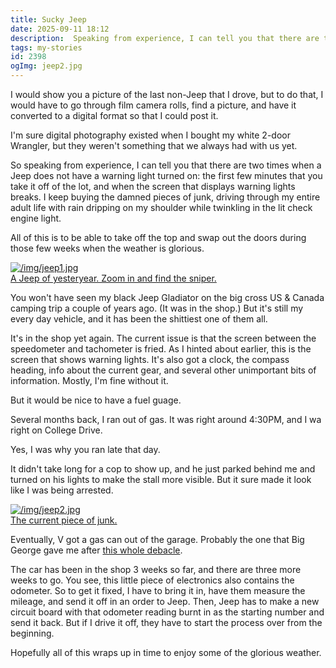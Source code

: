 ```yaml
---
title: Sucky Jeep
date: 2025-09-11 18:12
description:  Speaking from experience, I can tell you that there are two times when a Jeep does not have a warning light turned on: the first few minutes that you take it off of the lot, and when the screen that displays warning lights breaks.
tags: my-stories
id: 2398
ogImg: jeep2.jpg
---
```


I would show you a picture of the last non-Jeep that I drove, but to do that, I would have to go through film camera rolls, find a picture, and have it converted to a digital format so that I could post it.

I'm sure digital photography existed when I bought my white 2-door Wrangler, but they weren't something that we always had with us yet.

So speaking from experience, I can tell you that there are two times when a Jeep does not have a warning light turned on: the first few minutes that you take it off of the lot, and when the screen that displays warning lights breaks. I keep buying the damned pieces of junk, driving through my entire adult life with rain dripping on my shoulder while twinkling in the lit check engine light.

All of this is to be able to take off the top and swap out the doors during those few weeks when the weather is glorious.

<a class="lightview alignright" href="/img/jeep1.jpg" data-lightview-caption="A Jeep of yesteryear.  Zoom in and find the sniper." data-lightview-group="group1" ><img src="/img/jeep1.jpg" alt="/img/jeep1.jpg"><br><span class="caption">A Jeep of yesteryear.  Zoom in and find the sniper.</span></a>

You won't have seen my black Jeep Gladiator on the big cross US & Canada camping trip a couple of years ago. (It was in the shop.) But it's still my every day vehicle, and it has been the shittiest one of them all.

It's in the shop yet again. The current issue is that the screen between the speedometer and tachometer is fried. As I hinted about earlier, this is the screen that shows warning lights. It's also got a clock, the compass heading, info about the current gear, and several other unimportant bits of information. Mostly, I'm fine without it.

But it would be nice to have a fuel guage.

Several months back, I ran out of gas. It was right around 4:30PM, and I wa right on College Drive.

Yes, I was why you ran late that day.

It didn't take long for a cop to show up, and he just parked behind me and turned on his lights to make the stall more visible. But it sure made it look like I was being arrested.

<a class="lightview alignright" href="/img/jeep2.jpg" data-lightview-caption="The current piece of junk." data-lightview-group="group1" ><img src="/img/jeep2.jpg" alt="/img/jeep2.jpg"><br><span class="caption">The current piece of junk.</span></a>

Eventually, V got a gas can out of the garage. Probably the one that Big George gave me after <a href="/blog2/mrstheskinnyonbenny-is-married-to-a-donkey/">this whole debacle</a>.

The car has been in the shop 3 weeks so far, and there are three more weeks to go. You see, this little piece of electronics also contains the odometer. So to get it fixed, I have to bring it in, have them measure the mileage, and send it off in an order to Jeep. Then, Jeep has to make a new circuit board with that odometer reading burnt in as the starting number and send it back. But if I drive it off, they have to start the process over from the beginning.

Hopefully all of this wraps up in time to enjoy some of the glorious weather.